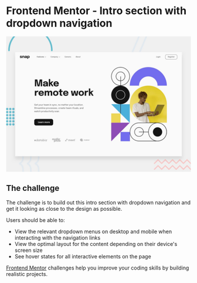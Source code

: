 # Frontend Mentor - Intro section with dropdown navigation

![Design preview for the Intro section with dropdown navigation coding challenge](./design/desktop-preview.jpg)

## The challenge

The challenge is to build out this intro section with dropdown navigation and get it looking as close to the design as possible.

Users should be able to:

- View the relevant dropdown menus on desktop and mobile when interacting with the navigation links
- View the optimal layout for the content depending on their device's screen size
- See hover states for all interactive elements on the page  


[Frontend Mentor](https://www.frontendmentor.io) challenges help you improve your coding skills by building realistic projects.